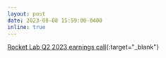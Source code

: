 ```yaml
---
layout: post
date: 2023-08-08 15:59:00-0400
inline: true
---
```


[Rocket Lab Q2 2023 earnings call](https://investors.rocketlabusa.com/news/news-details/2023/Rocket-Lab-Announces-Second-Quarter-2023-Financial-Results-Issues-Guidance-For-Continued-Revenue-Growth-In-Third-Quarter-2023/default.aspx){:target="\_blank"}
